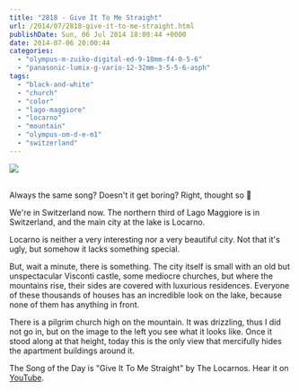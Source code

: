 ```yaml
---
title: "2818 - Give It To Me Straight"
url: /2014/07/2818-give-it-to-me-straight.html
publishDate: Sun, 06 Jul 2014 18:00:44 +0000
date: 2014-07-06 20:00:44
categories: 
  - "olympus-m-zuiko-digital-ed-9-18mm-f4-0-5-6"
  - "panasonic-lumix-g-vario-12-32mm-3-5-5-6-asph"
tags: 
  - "black-and-white"
  - "church"
  - "color"
  - "lago-maggiore"
  - "locarno"
  - "mountain"
  - "olympus-om-d-e-m1"
  - "switzerland"
---
```

<div class="container">
<div class="center"><a target="_blank" href="https://d25zfm9zpd7gm5.cloudfront.net/1200x1200/2014/20140617_141535_lr.jpg"><img src="https://d25zfm9zpd7gm5.cloudfront.net/0600x0600/2014/20140617_141535_lr.jpg" /></a></div>
</div>
<br />

Always the same song? Doesn't it get boring? Right, thought so 🙂

<a target="_blank" href="https://d25zfm9zpd7gm5.cloudfront.net/1200x1200/2014/20140617_141355_lr.jpg"><img style="margin: 0pt 10px 0pt 0px; float: left;" src="https://d25zfm9zpd7gm5.cloudfront.net/0150x0150/2014/20140617_141355_lr.jpg" alt="" border="0" /></a> We're in Switzerland now. The northern third of Lago Maggiore is in Switzerland, and the main city at the lake is Locarno.

<a target="_blank" href="https://d25zfm9zpd7gm5.cloudfront.net/1200x1200/2014/20140617_145240_lr.jpg"><img style="margin: 0pt 0px 0pt 10px; float: right;" src="https://d25zfm9zpd7gm5.cloudfront.net/0150x0150/2014/20140617_145240_lr.jpg" alt="" border="0" /></a> Locarno is neither a very interesting nor a very beautiful city. Not that it's ugly, but somehow it lacks something special.

But, wait a minute, there is something. The city itself is small with an old but unspectacular Visconti castle, some mediocre churches, but where the mountains rise, their sides are covered with luxurious residences. Everyone of these thousands of houses has an incredible look on the lake, because none of them has anything in front.  

<a target="_blank" href="https://d25zfm9zpd7gm5.cloudfront.net/1200x1200/2014/20140617_151425_lr.jpg"><img style="margin: 0pt 10px 0pt 0px; float: left;" src="https://d25zfm9zpd7gm5.cloudfront.net/0150x0150/2014/20140617_151425_lr.jpg" alt="" border="0" /></a> There is a pilgrim church high on the mountain. It was drizzling, thus I did not go in, but on the image to the left you see what it looks like. Once it stood along at that height, today this is the only view that mercifully hides the apartment buildings around it.

The Song of the Day is "Give It To Me Straight" by The Locarnos. Hear it on <a href="https://www.youtube.com/watch?v=SRa1NZSPRhw" target="_blank">YouTube</a>.
